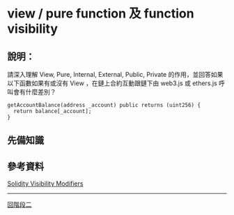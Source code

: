 # view / pure function 及 function visibility

## 說明：
請深入理解 View, Pure, Internal, External, Public, Private 的作用，並回答如果以下函數如果有或沒有 View ，在鏈上合約互動跟鏈下由 web3.js 或 ethers.js 呼叫會有什麼差別？

```
getAccountBalance(address _account) public returns (uint256) {
  return balance[_account];
}
```

## 先備知識

## 參考資料
[Solidity Visibility Modifiers ](https://blog.oliverjumpertz.dev/solidity-visibility-modifiers)


---
[回階段二](./README.md)